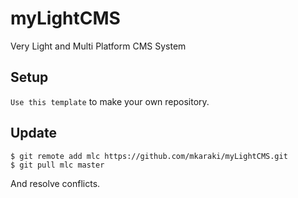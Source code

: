 # myLightCMS
Very Light and Multi Platform CMS System

## Setup

`Use this template` to make your own repository.

## Update

```shell
$ git remote add mlc https://github.com/mkaraki/myLightCMS.git
$ git pull mlc master
```

And resolve conflicts.
